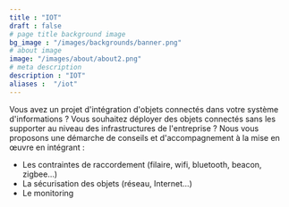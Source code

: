 ```yaml
---
title : "IOT"
draft : false
# page title background image
bg_image : "/images/backgrounds/banner.png"
# about image
image: "/images/about/about2.png"
# meta description
description : "IOT"
aliases :  "/iot"
---
```

Vous avez un projet d'intégration d'objets connectés dans votre système d'informations ?
Vous souhaitez déployer des objets connectés sans les supporter au niveau des infrastructures de l'entreprise ?
Nous vous proposons une démarche de conseils et d'accompagnement à la mise en œuvre en intégrant :  

-	Les contraintes de raccordement (filaire, wifi, bluetooth, beacon, zigbee…)
-	La sécurisation des objets (réseau, Internet…)
-	Le monitoring
